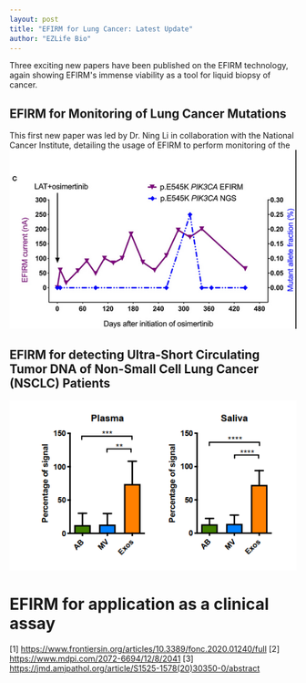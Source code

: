 ```yaml
---
layout: post
title: "EFIRM for Lung Cancer: Latest Update"
author: "EZLife Bio"
---
```


Three exciting new papers have been published on the EFIRM technology, again showing EFIRM's immense viability as a tool for liquid biopsy of cancer. 

## EFIRM for Monitoring of Lung Cancer Mutations
This first new paper was led by Dr. Ning Li in collaboration with the National Cancer Institute, detailing the usage of EFIRM to perform monitoring of the 
<img src="https://raw.githubusercontent.com/ezlifebio/ezlifebio.github.io/master/img/news/2020-07-24-01.png">


## EFIRM for detecting Ultra-Short Circulating Tumor DNA of Non-Small Cell Lung Cancer (NSCLC) Patients 
<img src="https://raw.githubusercontent.com/ezlifebio/ezlifebio.github.io/master/img/news/2020-07-24-02.png">


# EFIRM for application as a clinical assay

[1] https://www.frontiersin.org/articles/10.3389/fonc.2020.01240/full
[2] https://www.mdpi.com/2072-6694/12/8/2041
[3] https://jmd.amjpathol.org/article/S1525-1578(20)30350-0/abstract
